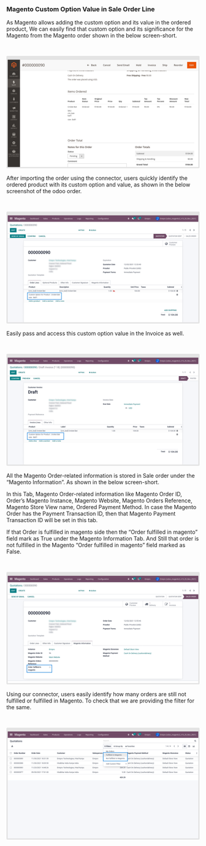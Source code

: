 
### Magento Custom Option Value in Sale Order Line



As Magento allows adding the custom option and its value in the ordered product, We can easily find that custom option and its significance for the Magento from the Magento order shown in the below screen-short.


 


![](./images/4-9-9-1.png)


After importing the order using the connector, users quickly identify the ordered product with its custom option and value, as shown in the below screenshot of the odoo order.


 


![](./images/4-9-9-2.png)


Easily pass and access this custom option value in the Invoice as well.


 


![](./images/4-9-9-3.png)


All the Magento Order-related information is stored in Sale order under the “Magento Information”. As shown in the below screen-short.


In this Tab, Magento Order-related information like Magento Order ID, Order’s Magento Instance, Magento Website, Magento Orders Reference, Magento Store View name, Ordered Payment Method. In case the Magento Order has the Payment Transaction ID, then that Magento Payment Transaction ID will be set in this tab.


If that Order is fulfilled in magento side then the “Order fulfilled in magento” field mark as True under the Magento Information Tab. And Still that order is not fulfilled in the Magento “Order fulfilled in magento” field marked as False.


 


![](./images/4-9-9-4.png)


Using our connector, users easily identify how many orders are still not fulfilled or fulfilled in Magento. To check that we are providing the filter for the same.


 


![](./images/4-9-9-5.png)




